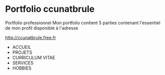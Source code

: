 # Portfolio ccunatbrule
Portfolio professionnel
Mon portfolio contient 5 parties contenant l'essentiel de mon profil disponible à l'adresse 

http://ccunatbrule.free.fr

- ACCUEIL
- PROJETS
- CURRICULUM VITAE
- SERVICES
- HOBBIES

